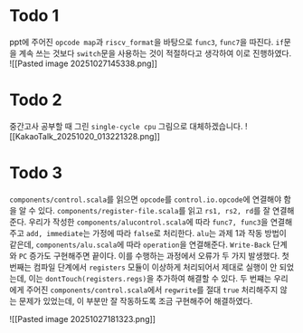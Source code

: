 # Todo 1

ppt에 주어진 `opcode map`과 `riscv_format`을 바탕으로 `func3`, `func7`을 따진다. `if`문을 계속 쓰는 것보다 `switch`문을 사용하는 것이 적절하다고 생각하여 이로 진행하였다.
![[Pasted image 20251027145338.png]]

# Todo 2

중간고사 공부할 때 그린 `single-cycle cpu` 그림으로 대체하겠습니다.
![[KakaoTalk_20251020_013221328.png]]

# Todo 3

`components/control.scala`를 읽으면 `opcode`를 `control.io.opcode`에 연결해야 함을 알 수 있다. `components/register-file.scala`를 읽고 `rs1, rs2, rd`를 잘 연결해준다. 우리가 작성한 `components/alucontrol.scala`에 따라 `func7, func3`을 연결해주고 `add, immediate`는 가정에 따라 `false`로 처리한다. `alu`는 과제 1과 작동 방법이 같은데, `components/alu.scala`에 따라 `operation`을 연결해준다. `Write-Back` 단계와 `PC` 증가도 구현해주면 끝이다.
이를 수행하는 과정에서 오류가 두 가지 발생했다. 첫 번째는 컴파일 단계에서 `registers` 모듈이 이상하게 처리되어서 제대로 실행이 안 되었는데, 이는 `dontTouch(registers.regs)`을 추가하여 해결할 수 있다. 두 번쨰는 우리에게 주어진 `components/control.scala`에서 `regwrite`를 절대 `true` 처리해주지 않는 문제가 있었는데, 이 부분만 잘 작동하도록 조금 구현해주어 해결하였다.

![[Pasted image 20251027181323.png]]